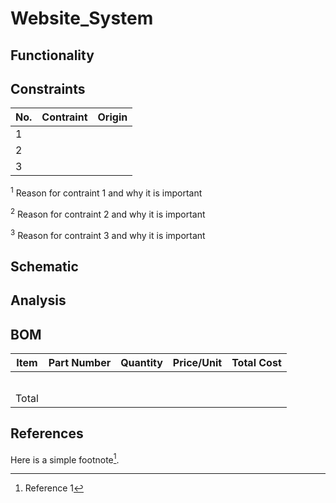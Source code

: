 # Website_System
## Functionality

## Constraints
| No.| Contraint | Origin |
| -- | --------- |--------|
|  1 |           |        |              
|  2 |           |        |                          
|  3 |           |        |              

<sup>1</sup> Reason for contraint 1 and why it is important

<sup>2</sup> Reason for contraint 2 and why it is important

<sup>3</sup> Reason for contraint 3 and why it is important

## Schematic

## Analysis

## BOM
| Item     | Part Number | Quantity | Price/Unit     | Total Cost |
| -------- | ------------| -------- |----------------|------------|
|          |             |          |                |            |
|          |             |          |                |            |
|          |             |          |                |            |
|          |             |          |                |            |
|          |             |          |                |            |
|Total     |             |          |                |            |

## References
<!-- This is how to do footnotes for the references: --> 
Here is a simple footnote[^1].
[^1]: Reference 1
[^2]: Reference 2 
[^3]: Reference 3
<!--etc.-->
